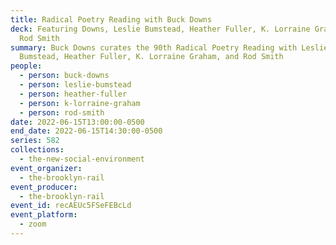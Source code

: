 ```yaml
---
title: Radical Poetry Reading with Buck Downs
deck: Featuring Downs, Leslie Bumstead, Heather Fuller, K. Lorraine Graham, and
  Rod Smith
summary: Buck Downs curates the 90th Radical Poetry Reading with Leslie
  Bumstead, Heather Fuller, K. Lorraine Graham, and Rod Smith
people:
  - person: buck-downs
  - person: leslie-bumstead
  - person: heather-fuller
  - person: k-lorraine-graham
  - person: rod-smith
date: 2022-06-15T13:00:00-0500
end_date: 2022-06-15T14:30:00-0500
series: 582
collections:
  - the-new-social-environment
event_organizer:
  - the-brooklyn-rail
event_producer:
  - the-brooklyn-rail
event_id: recAEUc5FSeFEBcLd
event_platform:
  - zoom
---
```

